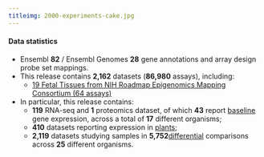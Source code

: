 ```yaml
---
titleimg: 2000-experiments-cake.jpg
---
```


#### Data statistics

- Ensembl **82** / Ensembl Genomes **28** gene annotations and array design probe set mappings.
- This release contains **2,162** datasets (**86,980** assays), including:
    - [19 Fetal Tissues from NIH Roadmap Epigenomics Mapping Consortium (64 assays)](https://www.ebi.ac.uk/gxa/experiments/E-MTAB-3871)
- In particular, this release contains:
    - **119** RNA-seq and **1** proteomics dataset, of which **43** report [baseline](https://www.ebi.ac.uk/gxa/baseline/experiments) gene expression, across a total of **17** different organisms;
    - **410** datasets reporting expression in [plants](https://www.ebi.ac.uk/gxa/plant/experiments);
    - **2,119** datasets studying samples in **5,752**[differential](https://www.ebi.ac.uk/gxa/help/index.html#differential-expression) comparisons across **25** different organisms.
